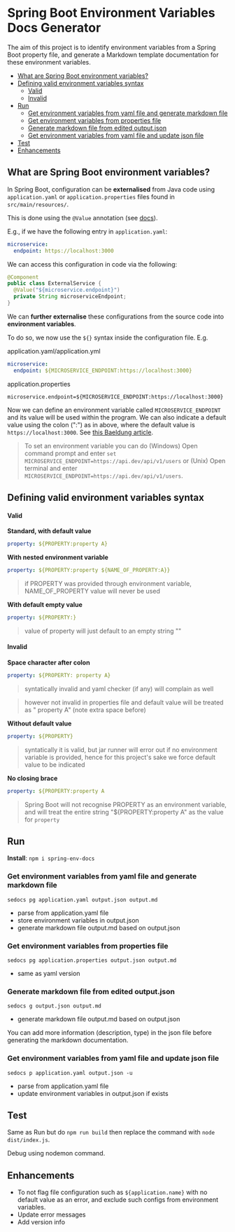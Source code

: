 # Spring Boot Environment Variables Docs Generator

The aim of this project is to identify environment variables from a Spring Boot property file, and generate a Markdown template documentation for these environment variables.

- [What are Spring Boot environment variables?](#what-are-spring-boot-environment-variables)
- [Defining valid environment variables syntax](#defining-valid-environment-variables-syntax)
    - [Valid](#valid)
    - [Invalid](#invalid)
- [Run](#run)
  - [Get environment variables from yaml file and generate markdown file](#get-environment-variables-from-yaml-file-and-generate-markdown-file)
  - [Get environment variables from properties file](#get-environment-variables-from-properties-file)
  - [Generate markdown file from edited output.json](#generate-markdown-file-from-edited-outputjson)
  - [Get environment variables from yaml file and update json file](#get-environment-variables-from-yaml-file-and-update-json-file)
- [Test](#test)
- [Enhancements](#enhancements)


## What are Spring Boot environment variables?

In Spring Boot, configuration can be **externalised** from Java code using `application.yaml` or `application.properties` files found in `src/main/resources/`.

This is done using the `@Value` annotation (see [docs](https://docs.spring.io/spring-framework/reference/core/beans/annotation-config/value-annotations.html)).

E.g., if we have the following entry in `application.yaml`:

```yaml
microservice:
  endpoint: https://localhost:3000
```

We can access this configuration in code via the following:

```java
@Component
public class ExternalService {
  @Value("${microservice.endpoint}")
  private String microserviceEndpoint;
}
```

We can **further externalise** these configurations from the source code into **environment variables**.

To do so, we now use the `${}` syntax inside the configuration file. E.g.

application.yaml/application.yml
```yaml
microservice:
  endpoint: ${MICROSERVICE_ENDPOINT:https://localhost:3000}
```
application.properties
```properties
microservice.endpoint=${MICROSERVICE_ENDPOINT:https://localhost:3000}
```

Now we can define an environment variable called `MICROSERVICE_ENDPOINT` and its value will be used within the program. We can also indicate a default value using the colon (":") as in above, where the default value is `https://localhost:3000`. See [this Baeldung article](https://www.baeldung.com/spring-boot-properties-env-variables).

> To set an environment variable you can do (Windows) Open command prompt and enter `set MICROSERVICE_ENDPOINT=https://api.dev/api/v1/users` or (Unix) Open terminal and enter `MICROSERVICE_ENDPOINT=https://api.dev/api/v1/users`.

## Defining valid environment variables syntax

#### Valid

**Standard, with default value**
```yaml
property: ${PROPERTY:property A}
```

**With nested environment variable**
```yaml
property: ${PROPERTY:property ${NAME_OF_PROPERTY:A}}
```
> if PROPERTY was provided through environment variable, NAME_OF_PROPERTY value will never be used

**With default empty value**
```yaml
property: ${PROPERTY:}
```
> value of property will just default to an empty string ""

#### Invalid

**Space character after colon**
```yaml
property: ${PROPERTY: property A}
```
> syntatically invalid and yaml checker (if any) will complain as well

> however not invalid in properties file and default value will be treated as " property A" (note extra space before)

**Without default value**
```yaml
property: ${PROPERTY}
```
> syntatically it is valid, but jar runner will error out if no environment variable is provided, hence for this project's sake we force default value to be indicated

**No closing brace**
```yaml
property: ${PROPERTY:property A
```
> Spring Boot will not recognise PROPERTY as an environment variable, and will treat the entire string "${PROPERTY:property A" as the value for `property`

## Run

**Install**: `npm i spring-env-docs`

### Get environment variables from yaml file and generate markdown file

```
sedocs pg application.yaml output.json output.md
```

- parse from application.yaml file
- store environment variables in output.json
- generate markdown file output.md based on output.json

### Get environment variables from properties file

```
sedocs pg application.properties output.json output.md
```

- same as yaml version

### Generate markdown file from edited output.json

```
sedocs g output.json output.md
```

- generate markdown file output.md based on output.json

You can add more information (description, type) in the json file before generating the markdown documentation.

### Get environment variables from yaml file and update json file

```
sedocs p application.yaml output.json -u
```

- parse from application.yaml file
- update environment variables in output.json if exists


## Test

Same as Run but do `npm run build` then replace the command with `node dist/index.js`.

Debug using nodemon command.

## Enhancements

- To not flag file configuration such as `${application.name}` with no default value as an error, and exclude such configs from environment variables.
- Update error messages
- Add version info
